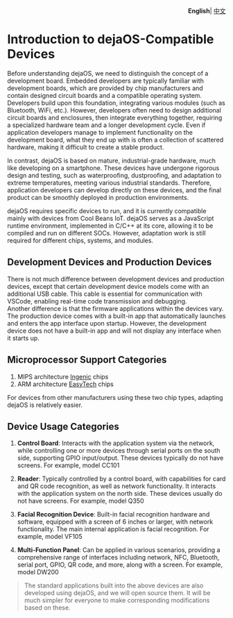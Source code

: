 <p align="right">
    <b>English</b>| <a href="./device_CN.md">中文</a>
</p>

# Introduction to dejaOS-Compatible Devices  
Before understanding dejaOS, we need to distinguish the concept of a development board. Embedded developers are typically familiar with development boards, which are provided by chip manufacturers and contain designed circuit boards and a compatible operating system. Developers build upon this foundation, integrating various modules (such as Bluetooth, WiFi, etc.). However, developers often need to design additional circuit boards and enclosures, then integrate everything together, requiring a specialized hardware team and a longer development cycle. Even if application developers manage to implement functionality on the development board, what they end up with is often a collection of scattered hardware, making it difficult to create a stable product.  

In contrast, dejaOS is based on mature, industrial-grade hardware, much like developing on a smartphone. These devices have undergone rigorous design and testing, such as waterproofing, dustproofing, and adaptation to extreme temperatures, meeting various industrial standards. Therefore, application developers can develop directly on these devices, and the final product can be smoothly deployed in production environments.  

dejaOS requires specific devices to run, and it is currently compatible mainly with devices from Cool Beans IoT. dejaOS serves as a JavaScript runtime environment, implemented in C/C++ at its core, allowing it to be compiled and run on different SOCs. However, adaptation work is still required for different chips, systems, and modules.  

## Development Devices and Production Devices  
There is not much difference between development devices and production devices, except that certain development device models come with an additional USB cable. This cable is essential for communication with VSCode, enabling real-time code transmission and debugging.  
Another difference is that the firmware applications within the devices vary. The production device comes with a built-in app that automatically launches and enters the app interface upon startup. However, the development device does not have a built-in app and will not display any interface when it starts up. 

## Microprocessor Support Categories  
1. MIPS architecture [Ingenic](https://www.ingenic.com.cn/) chips  
2. ARM architecture [EasyTech](https://www.eeasytech.com/) chips  

For devices from other manufacturers using these two chip types, adapting dejaOS is relatively easier.  

## Device Usage Categories  
1. **Control Board**: Interacts with the application system via the network, while controlling one or more devices through serial ports on the south side, supporting GPIO input/output. These devices typically do not have screens. For example, model CC101

2. **Reader**: Typically controlled by a control board, with capabilities for card and QR code recognition, as well as network functionality. It interacts with the application system on the north side. These devices usually do not have screens. For example, model Q350

3. **Facial Recognition Device**: Built-in facial recognition hardware and software, equipped with a screen of 6 inches or larger, with network functionality. The main internal application is facial recognition. For example, model VF105

4. **Multi-Function Panel**: Can be applied in various scenarios, providing a comprehensive range of interfaces including network, NFC, Bluetooth, serial port, GPIO, QR code, and more, along with a screen. For example, model DW200

> The standard applications built into the above devices are also developed using dejaOS, and we will open source them. It will be much simpler for everyone to make corresponding modifications based on these.  
